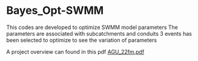 # Bayes_Opt-SWMM
This codes are developed to optimize SWMM model parameters
The parameters are associated with subcatchments and conduits
3 events has been selected to optimize to see the variation of parameters

A project overview can found in this pdf
[AGU_22fm.pdf](https://github.com/Ahad-Hasan-Tanim10/Bayes_opt-SWMM/files/10827269/AGU_22fm.pdf)
